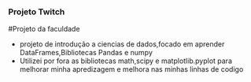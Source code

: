 ### Projeto Twitch

#Projeto da faculdade 
- projeto de introdução a ciencias de dados,focado em aprender DataFrames,Bibliotecas Pandas e numpy
- Utilizei por fora as bibliotecas math,scipy e matplotlib.pyplot para melhorar minha apredizagem e melhora nas minhas linhas de codigo

